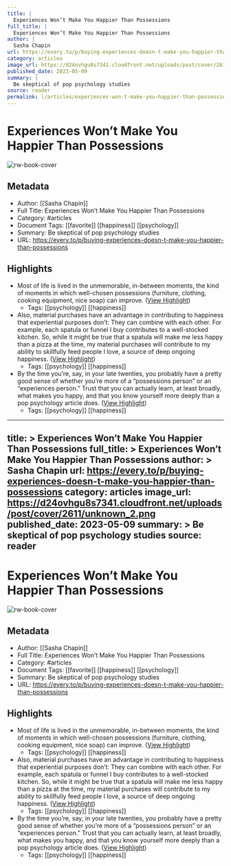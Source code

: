 ```yaml
---
title: |
  Experiences Won’t Make You Happier Than Possessions
full_title: |
  Experiences Won’t Make You Happier Than Possessions
author: |
  Sasha Chapin
url: https://every.to/p/buying-experiences-doesn-t-make-you-happier-than-possessions
category: articles
image_url: https://d24ovhgu8s7341.cloudfront.net/uploads/post/cover/2611/unknown_2.png
published_date: 2023-05-09
summary: |
  Be skeptical of pop psychology studies
source: reader
permalink: l/articles/experiences-won-t-make-you-happier-than-possessions
---
```

# Experiences Won’t Make You Happier Than Possessions

![rw-book-cover](https://d24ovhgu8s7341.cloudfront.net/uploads/post/cover/2611/unknown_2.png)

## Metadata
- Author: [[Sasha Chapin]]
- Full Title: Experiences Won’t Make You Happier Than Possessions
- Category: #articles
- Document Tags: [[favorite]] [[happiness]] [[psychology]] 
- Summary: Be skeptical of pop psychology studies
- URL: https://every.to/p/buying-experiences-doesn-t-make-you-happier-than-possessions

## Highlights
- Most of life is lived in the unmemorable, in-between moments, the kind of moments in which well-chosen possessions (furniture, clothing, cooking equipment, nice soap) can improve. ([View Highlight](https://read.readwise.io/read/01h2d1vmjt2j8cvq053shjn1ne))
    - Tags: [[psychology]] [[happiness]] 
- Also, material purchases have an advantage in contributing to happiness that experiential purposes don’t: They can combine with each other. For example, each spatula or funnel I buy contributes to a well-stocked kitchen. So, while it might be true that a spatula will make me less happy than a pizza at the time, my material purchases will contribute to my ability to skillfully feed people I love, a source of deep ongoing happiness. ([View Highlight](https://read.readwise.io/read/01h2d1xabpzbpvdrt0sk5kzapg))
    - Tags: [[psychology]] [[happiness]] 
- By the time you’re, say, in your late twenties, you probably have a pretty good sense of whether you’re more of a “possessions person” or an “experiences person.” Trust that you can actually learn, at least broadly, what makes you happy, and that you know yourself more deeply than a pop psychology article does. ([View Highlight](https://read.readwise.io/read/01h2d21rnznvda1ng4vpk1cfa2))
    - Tags: [[psychology]] [[happiness]] 


---
title: >
  Experiences Won’t Make You Happier Than Possessions
full_title: >
  Experiences Won’t Make You Happier Than Possessions
author: >
  Sasha Chapin
url: https://every.to/p/buying-experiences-doesn-t-make-you-happier-than-possessions
category: articles
image_url: https://d24ovhgu8s7341.cloudfront.net/uploads/post/cover/2611/unknown_2.png
published_date: 2023-05-09
summary: >
  Be skeptical of pop psychology studies
source: reader
---
# Experiences Won’t Make You Happier Than Possessions

![rw-book-cover](https://d24ovhgu8s7341.cloudfront.net/uploads/post/cover/2611/unknown_2.png)

## Metadata
- Author: [[Sasha Chapin]]
- Full Title: Experiences Won’t Make You Happier Than Possessions
- Category: #articles
- Document Tags: [[favorite]] [[happiness]] [[psychology]] 
- Summary: Be skeptical of pop psychology studies
- URL: https://every.to/p/buying-experiences-doesn-t-make-you-happier-than-possessions

## Highlights
- Most of life is lived in the unmemorable, in-between moments, the kind of moments in which well-chosen possessions (furniture, clothing, cooking equipment, nice soap) can improve. ([View Highlight](https://read.readwise.io/read/01h2d1vmjt2j8cvq053shjn1ne))
    - Tags: [[psychology]] [[happiness]] 
- Also, material purchases have an advantage in contributing to happiness that experiential purposes don’t: They can combine with each other. For example, each spatula or funnel I buy contributes to a well-stocked kitchen. So, while it might be true that a spatula will make me less happy than a pizza at the time, my material purchases will contribute to my ability to skillfully feed people I love, a source of deep ongoing happiness. ([View Highlight](https://read.readwise.io/read/01h2d1xabpzbpvdrt0sk5kzapg))
    - Tags: [[psychology]] [[happiness]] 
- By the time you’re, say, in your late twenties, you probably have a pretty good sense of whether you’re more of a “possessions person” or an “experiences person.” Trust that you can actually learn, at least broadly, what makes you happy, and that you know yourself more deeply than a pop psychology article does. ([View Highlight](https://read.readwise.io/read/01h2d21rnznvda1ng4vpk1cfa2))
    - Tags: [[psychology]] [[happiness]] 


